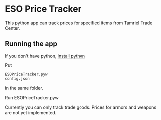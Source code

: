 # ESO Price Tracker

This python app can track prices for specified items from Tamriel Trade Center.

## Running the app

If you don't have python, [install python](https://www.python.org/downloads/)

Put
```
ESOPriceTracker.pyw
config.json
```
in the same folder.

Run ESOPriceTracker.pyw

Currently you can only track trade goods. Prices for armors and weapons are not yet implemented.
